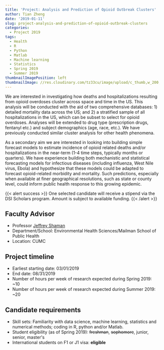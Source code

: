 ```yaml
---
title: 'Project: Analysis and Prediction of Opioid Outbreak Clusters'
author: Tian Zheng
date: '2019-01-11'
slug: project-analysis-and-prediction-of-opioid-outbreak-clusters
categories:
  - Project 2019
tags:
  - Health
  - R
  - Python
  - Matlab
  - Machine learning
  - Statistics
  - Spring 2019
  - Summer 2019
thumbnailImagePosition: left
thumbnailImage: //res.cloudinary.com/tz33cu/image/upload/c_thumb,w_200,g_face/v1547230852/drugs-154210_960_720_vyfozn.png
---
```

We are interested in investigating how deaths and hospitalizations resulting from opioid overdoses cluster across space and time in the US. This analysis will be conducted with the aid of two comprehensive databases: 1) detailed mortality data across the US; and 2) a stratified sample of all hospitalizations in the US, which can be subset to select for opioid overdoses. Analyses will be extended to drug type (prescription drugs, fentanyl etc.) and subject demographics (age, race, etc.). We have previously conducted similar cluster analysis for other health phenomena.

<!--more-->
As a secondary aim we are interested in looking into building simple forecast models to estimate incidence of opioid related deaths and/or hospitalizations in the near-term (1-4 time steps, typically months or quarters). We have experience building both mechanistic and statistical forecasting models for infectious diseases (including influenza, West Nile virus, Ebola) and hypothesize that these models could be adapted to forecast opioid-related morbidity and mortality. Such predictions, especially when available at finer geographical resolutions, such as state or county level, could inform public health response to this growing epidemic.

{{< alert success >}}
One selected candidate will receive a stipend via the DSI Scholars program. Amount is subject to available funding. 
{{< /alert >}}

## Faculty Advisor
+ Professor [Jeffrey Shaman](www.columbia.edu/~jls106)
+ Department/School: Environmental Health Sciences/Mailman School of Public Health
+ Location: CUMC

## Project timeline
+ Earliest starting date: 03/01/2019
+ End date: 08/31/2019
+ Number of hours per week of research expected during Spring 2019: ~10
+ Number of hours per week of research expected during Summer 2019: ~20

## Candidate requirements
+ Skill sets: Familiarity with data science, machine learning, statistics and numerical methods; coding in R, python and/or Matlab.
+ Student eligibility  (as of Spring 2019): ~~freshman~~, ~~sophomore~~, junior, senior, master's
+ International students on F1 or J1 visa: **eligible**